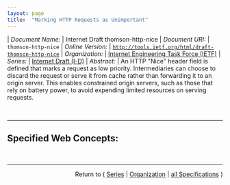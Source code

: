 ```yaml
---
layout: page
title:  "Marking HTTP Requests as Unimportant"
---
```


| *Document Name:* | Internet Draft thomson-http-nice
| *Document URI:* | `thomson-http-nice`
| *Online Version:* | [`http://tools.ietf.org/html/draft-thomson-http-nice`](http://tools.ietf.org/html/draft-thomson-http-nice)
| *Organization:* | [Internet Engineering Task Force (IETF)](..  "List of specification series by this organization")
| *Series:* | [Internet Draft (I-D)](.  "List of specifications in this series")
| *Abstract:* | An HTTP "Nice" header field is defined that marks a request as low priority. Intermediaries can choose to discard the request or serve it from cache rather than forwarding it to an origin server. This enables constrained origin servers, such as those that rely on battery power, to avoid expending limited resources on serving requests.

<br/>
<hr/>

## Specified Web Concepts:



<br/>
<hr/>

<p style="text-align: right">Return to ( <a href="./">Series</a> | <a href="../">Organization</a> | <a href="../../">all Specifications</a> )</p>